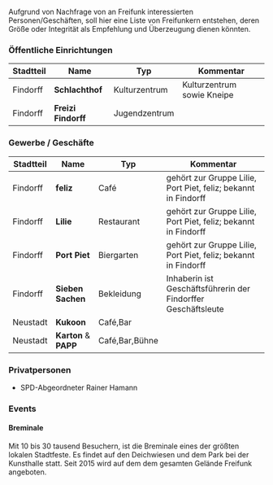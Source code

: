 Aufgrund von Nachfrage von an Freifunk interessierten Personen/Geschäften, soll hier eine Liste von Freifunkern entstehen, deren Größe oder Integrität als Empfehlung und Überzeugung dienen könnten.

### Öffentliche Einrichtungen

Stadtteil | Name                | Typ           | Kommentar
--------  | ------------------- | ------------- | ----------
Findorff  | **Schlachthof**     | Kulturzentrum | Kulturzentrum sowie Kneipe
Findorff  | **Freizi Findorff** | Jugendzentrum | 


### Gewerbe / Geschäfte
Stadtteil | Name                  | Typ            | Kommentar
--------  | --------------------- | -------------- | ----------
Findorff  | **feliz**             | Café           | gehört zur Gruppe Lilie, Port Piet, feliz; bekannt in Findorff
Findorff  | **Lilie**             | Restaurant     | gehört zur Gruppe Lilie, Port Piet, feliz; bekannt in Findorff
Findorff  | **Port Piet**         | Biergarten     | gehört zur Gruppe Lilie, Port Piet, feliz; bekannt in Findorff
Findorff  | **Sieben Sachen**     | Bekleidung     | Inhaberin ist Geschäftsführerin der Findorffer Geschäftsleute
Neustadt  | **Kukoon**            | Café,Bar       | 
Neustadt  | **Karton** & **PAPP** | Café,Bar,Bühne | 

### Privatpersonen

* SPD-Abgeordneter Rainer Hamann


### Events

#### Breminale
Mit 10 bis 30 tausend Besuchern, ist die Breminale eines der größten lokalen Stadtfeste. Es findet auf den Deichwiesen und dem Park bei der Kunsthalle statt. Seit 2015 wird auf dem dem gesamten Gelände Freifunk angeboten.